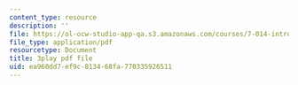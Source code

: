 ```yaml
---
content_type: resource
description: ''
file: https://ol-ocw-studio-app-qa.s3.amazonaws.com/courses/7-014-introductory-biology-spring-2005/ea960dd7ef9c813468fa770335926511_EO9SMD6fIsI.pdf
file_type: application/pdf
resourcetype: Document
title: 3play pdf file
uid: ea960dd7-ef9c-8134-68fa-770335926511
---
```

